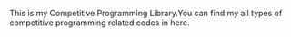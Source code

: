This is my Competitive Programming Library.You can find my all types of competitive programming related codes in here.
